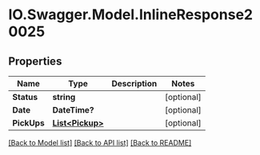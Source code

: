 # IO.Swagger.Model.InlineResponse20025
## Properties

Name | Type | Description | Notes
------------ | ------------- | ------------- | -------------
**Status** | **string** |  | [optional] 
**Date** | **DateTime?** |  | [optional] 
**PickUps** | [**List&lt;Pickup&gt;**](Pickup.md) |  | [optional] 

[[Back to Model list]](../README.md#documentation-for-models) [[Back to API list]](../README.md#documentation-for-api-endpoints) [[Back to README]](../README.md)

